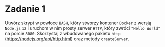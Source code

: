 # Zadanie 1
Utwórz skrypt w powłoce `BASH`, który stworzy kontener `Docker` z wersją `Node.js` `12` i uruchom w nim prosty serwer `HTTP`, który zwróci `"Hello World"` na porcie `8080`. Skorzystaj z wbudowanego pakietu `http` (https://nodejs.org/api/http.html) oraz metody `createServer`.